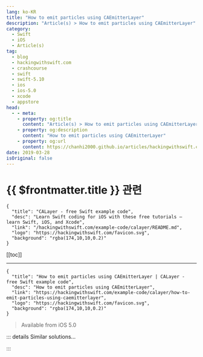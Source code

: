 ```yaml
---
lang: ko-KR
title: "How to emit particles using CAEmitterLayer"
description: "Article(s) > How to emit particles using CAEmitterLayer"
category:
  - Swift
  - iOS
  - Article(s)
tag: 
  - blog
  - hackingwithswift.com
  - crashcourse
  - swift
  - swift-5.10
  - ios
  - ios-5.0
  - xcode
  - appstore
head:
  - - meta:
    - property: og:title
      content: "Article(s) > How to emit particles using CAEmitterLayer"
    - property: og:description
      content: "How to emit particles using CAEmitterLayer"
    - property: og:url
      content: https://chanhi2000.github.io/articles/hackingwithswift.com/example-code/calayer/how-to-emit-particles-using-caemitterlayer.html
date: 2019-03-28
isOriginal: false
---
```


# {{ $frontmatter.title }} 관련

```component VPCard
{
  "title": "CALayer - free Swift example code",
  "desc": "Learn Swift coding for iOS with these free tutorials – learn Swift, iOS, and Xcode",
  "link": "/hackingwithswift.com/example-code/calayer/README.md",
  "logo": "https://hackingwithswift.com/favicon.svg",
  "background": "rgba(174,10,10,0.2)"
}
```

[[toc]]

---

```component VPCard
{
  "title": "How to emit particles using CAEmitterLayer | CALayer - free Swift example code",
  "desc": "How to emit particles using CAEmitterLayer",
  "link": "https://hackingwithswift.com/example-code/calayer/how-to-emit-particles-using-caemitterlayer",
  "logo": "https://hackingwithswift.com/favicon.svg",
  "background": "rgba(174,10,10,0.2)"
}
```

> Available from iOS 5.0

<!-- TODO: 작성 -->

<!-- 
Believe it or not, iOS has a built-in particle system that works great in all UIKit apps and is immensely customizable. To get started you need to create a `CAEmitterLayer` object and tell it how to create particles: where it should create them, how big the emitter should be, and what types of particles should exist.

The "type of particles" part is handled by `CAEmitterCell`, which covers details like how fast to create, how long they should live, whether they should spin and/or fade out, what texture to use, and more. You can add as many `CAEmitterCells` to a `CAEmitterLayer` as you need.

Here's some example code to get you started. This creates particles of three different colors, all falling and spinning down from the top of the screen. The image "particle_confetti" is just a small white triangle that I drew by hand – you should replace that with something more interesting.

```swift
func createParticles() {
    let particleEmitter = CAEmitterLayer()

    particleEmitter.emitterPosition = CGPoint(x: view.center.x, y: -96)
    particleEmitter.emitterShape = .line
    particleEmitter.emitterSize = CGSize(width: view.frame.size.width, height: 1)

    let red = makeEmitterCell(color: UIColor.red)
    let green = makeEmitterCell(color: UIColor.green)
    let blue = makeEmitterCell(color: UIColor.blue)

    particleEmitter.emitterCells = [red, green, blue]

    view.layer.addSublayer(particleEmitter)
}

func makeEmitterCell(color: UIColor) -> CAEmitterCell {
    let cell = CAEmitterCell()
    cell.birthRate = 3
    cell.lifetime = 7.0
    cell.lifetimeRange = 0
    cell.color = color.cgColor
    cell.velocity = 200
    cell.velocityRange = 50
    cell.emissionLongitude = CGFloat.pi
    cell.emissionRange = CGFloat.pi / 4
    cell.spin = 2
    cell.spinRange = 3
    cell.scaleRange = 0.5
    cell.scaleSpeed = -0.05

    cell.contents = UIImage(named: "particle_confetti")?.cgImage
    return cell
}
```

-->

::: details Similar solutions…

<!--
/example-code/games/how-to-emit-particles-using-skemitternode">How to emit particles using SKEmitterNode 
/quick-start/swiftui/how-to-create-multi-column-lists-using-table">How to create multi-column lists using Table 
/quick-start/concurrency/how-to-use-mainactor-to-run-code-on-the-main-queue">How to use @MainActor to run code on the main queue 
/example-code/games/how-to-advance-time-in-an-skemitternode-using-advancesimulationtime">How to advance time in an SKEmitterNode using advanceSimulationTime() 
/quick-start/swiftui/how-to-add-advanced-text-styling-using-attributedstring">How to add advanced text styling using AttributedString</a>
-->

:::

